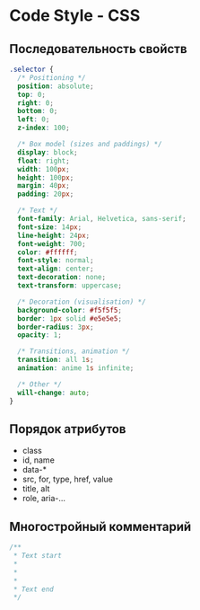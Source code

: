 # Code Style - CSS

## Последовательность свойств

```css
.selector {
  /* Positioning */
  position: absolute;
  top: 0;
  right: 0;
  bottom: 0;
  left: 0;
  z-index: 100;

  /* Box model (sizes and paddings) */
  display: block;
  float: right;
  width: 100px;
  height: 100px;
  margin: 40px;
  padding: 20px;

  /* Text */
  font-family: Arial, Helvetica, sans-serif;
  font-size: 14px;
  line-height: 24px;
  font-weight: 700;
  color: #ffffff;
  font-style: normal;
  text-align: center;
  text-decoration: none;
  text-transform: uppercase;

  /* Decoration (visualisation) */
  background-color: #f5f5f5;
  border: 1px solid #e5e5e5;
  border-radius: 3px;
  opacity: 1;

  /* Transitions, animation */
  transition: all 1s;
  animation: anime 1s infinite;

  /* Other */
  will-change: auto;
}
```



## Порядок атрибутов
- class
- id, name
- data-\*
- src, for, type, href, value
- title, alt
- role, aria-...



## Многостройный комментарий

```css
/**
 * Text start
 *
 *
 *
 * Text end
 */
```
